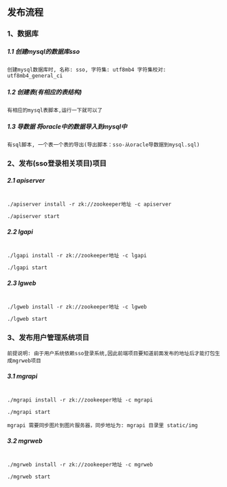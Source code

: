 ## 发布流程


### 1、数据库
##### 1.1 创建mysql的数据库sso
```
创建mysql数据库时, 名称: sso, 字符集: utf8mb4 字符集校对: utf8mb4_general_ci
```
##### 1.2 创建表(有相应的表结构)
```
有相应的mysql表脚本,运行一下就可以了
```
##### 1.3 导数据 将oracle中的数据导入到mysql中
```
有sql脚本, 一个表一个表的导出(导出脚本：sso-从oracle导数据到mysql.sql)
```


### 2、发布(sso登录相关项目)项目

##### 2.1 apiserver 

``` shell

./apiserver install -r zk://zookeeper地址 -c apiserver

./apiserver start 

```
##### 2.2 lgapi

``` shell

./lgapi install -r zk://zookeeper地址 -c lgapi

./lgapi start 

```

##### 2.3 lgweb

``` shell

./lgweb install -r zk://zookeeper地址 -c lgweb

./lgweb start 

```


### 3、发布用户管理系统项目
```
前提说明: 由于用户系统依赖sso登录系统,因此前端项目要知道前面发布的地址后才能打包生成mgrweb项目
```
##### 3.1 mgrapi
``` shell

./mgrapi install -r zk://zookeeper地址 -c mgrapi

./mgrapi start

```
```
mgrapi 需要同步图片到图片服务器，同步地址为: mgrapi 目录里 static/img
```

##### 3.2 mgrweb
``` shell

./mgrweb install -r zk://zookeeper地址 -c mgrweb

./mgrweb start

```
